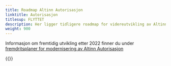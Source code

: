 ```yaml
---
title: Roadmap Altinn Autorisasjon
linktitle: Autorisasjon
titlesup: FLYTTET
description: Her ligger tidligere roadmap for videreutvikling av Altinn Autorisasjon i 2021
weight: 900
---
```

Informasjon om fremtidig utvikling etter 2022 finner du under [fremdritsplaner for modernisering av Altinn Autorisasjon](https://docs.altinn.studio/authorization/migration/)


{{<children description="false" />}}
